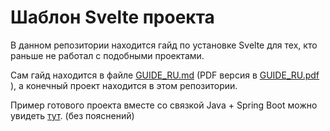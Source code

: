 # Шаблон Svelte проекта

В данном репозитории находится гайд по установке Svelte для тех, кто раньше не работал с подобными проектами.

Сам гайд находится в файле [GUIDE_RU.md](./GUIDE_RU.md) (PDF версия в [GUIDE_RU.pdf](./GUIDE_RU.pdf) ), а конечный проект находится в этом репозитории.

Пример готового проекта вместе со связкой Java + Spring Boot можно увидеть [тут](https://github.com/ravsii/tweeter). (без пояснений)
